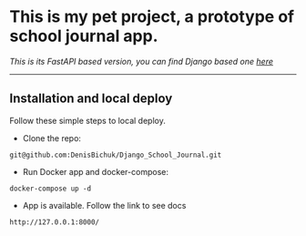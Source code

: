 # This is my pet project, a prototype of school journal app.
*This is its FastAPI based version, you can find Django based one [here](https://github.com/DenisBichuk/Django_School_Journal)*

---
## Installation and local deploy
Follow these simple steps to local deploy.
* Clone the repo:
```
git@github.com:DenisBichuk/Django_School_Journal.git
```
* Run Docker app and docker-compose:
```
docker-compose up -d
```

* App is available. Follow the link to see docs
```
http://127.0.0.1:8000/
```
